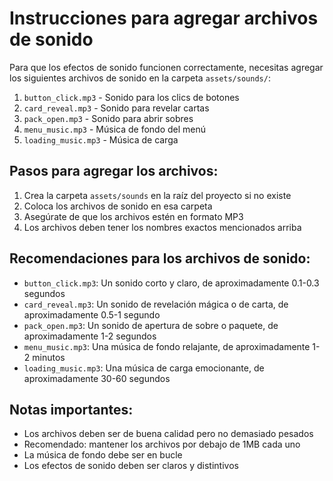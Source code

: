 # Instrucciones para agregar archivos de sonido

Para que los efectos de sonido funcionen correctamente, necesitas agregar los siguientes archivos de sonido en la carpeta `assets/sounds/`:

1. `button_click.mp3` - Sonido para los clics de botones
2. `card_reveal.mp3` - Sonido para revelar cartas
3. `pack_open.mp3` - Sonido para abrir sobres
4. `menu_music.mp3` - Música de fondo del menú
5. `loading_music.mp3` - Música de carga

## Pasos para agregar los archivos:

1. Crea la carpeta `assets/sounds` en la raíz del proyecto si no existe
2. Coloca los archivos de sonido en esa carpeta
3. Asegúrate de que los archivos estén en formato MP3
4. Los archivos deben tener los nombres exactos mencionados arriba

## Recomendaciones para los archivos de sonido:

- `button_click.mp3`: Un sonido corto y claro, de aproximadamente 0.1-0.3 segundos
- `card_reveal.mp3`: Un sonido de revelación mágica o de carta, de aproximadamente 0.5-1 segundo
- `pack_open.mp3`: Un sonido de apertura de sobre o paquete, de aproximadamente 1-2 segundos
- `menu_music.mp3`: Una música de fondo relajante, de aproximadamente 1-2 minutos
- `loading_music.mp3`: Una música de carga emocionante, de aproximadamente 30-60 segundos

## Notas importantes:

- Los archivos deben ser de buena calidad pero no demasiado pesados
- Recomendado: mantener los archivos por debajo de 1MB cada uno
- La música de fondo debe ser en bucle
- Los efectos de sonido deben ser claros y distintivos 